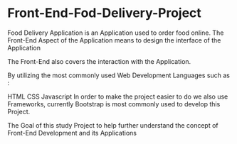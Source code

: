 # Front-End-Fod-Delivery-Project
Food Delivery Application is an Application used to order food online. The Front-End Aspect of the Application means to design the interface of the Application

The Front-End also covers the interaction with the Application.

By utilizing the most commonly used Web Development Languages such as :

HTML
CSS
Javascript
In order to make the project easier to do we also use Frameworks, currently Bootstrap is most commonly used to develop this Project.

The Goal of this study Project to help further understand the concept of Front-End Development and its Applications

